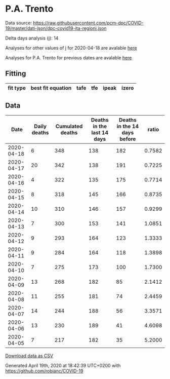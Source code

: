 # P.A. Trento

Data source: https://raw.githubusercontent.com/pcm-dpc/COVID-19/master/dati-json/dpc-covid19-ita-regioni.json

Delta days analysis (j): 14

Analyses for other values of j for 2020-04-18 are avalable [here](../2020-04-18/README.md)

Analyses for P.A. Trento for previous dates are avalable [here](../README.md)

## Fitting 
|fit type|best fit equation|tafe|tfe|ipeak|izero|
|-------|-----|--------|------|---|---|

## Data
|Date|Daily deaths|Cumulated deaths|Deaths in the last 14 days|Deaths in the 14 days before|ratio|
|----|----------|-----------|-------|--------------------|-----|
|2020-04-18|6|348|138|182|0.7582|
|2020-04-17|20|342|138|191|0.7225|
|2020-04-16|4|322|135|175|0.7714|
|2020-04-15|8|318|145|166|0.8735|
|2020-04-14|10|310|146|157|0.9299|
|2020-04-13|7|300|153|141|1.0851|
|2020-04-12|9|293|164|123|1.3333|
|2020-04-11|9|284|164|118|1.3898|
|2020-04-10|7|275|173|100|1.7300|
|2020-04-09|13|268|182|85|2.1412|
|2020-04-08|11|255|181|74|2.4459|
|2020-04-07|14|244|188|56|3.3571|
|2020-04-06|13|230|189|41|4.6098|
|2020-04-05|7|217|182|35|5.2000|

[Download data as CSV](COVID-19_p.a._trento_j14_2020-04-18.csv)

Generated April 19th, 2020 at 18:42:39 UTC+0200 with https://github.com/robianc/COVID-19
